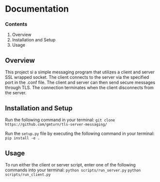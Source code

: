 # Documentation

### Contents
1. Overview
2. Installation and Setup
3. Usage

## Overview
This project si a simple messaging program that utilizes a client and server SSL wrapped socket. The client connects to the server via the specified port in the .conf file. The client and server can then send secure messages through TLS. The connection terminates when the client disconnects from the server.

## Installation and Setup
Run the following command in your terminal:
`git clone https://github.com/gmturn/tls-server-messaging/`

Run the `setup.py` file by executing the following command in your terminal:
`pip install -e .`

## Usage
To run either the client or server script, enter one of the following commands into your terminal:
`python scripts/run_server.py`
`python scripts/run_client.py`

